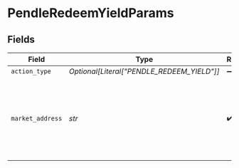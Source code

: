 # PendleRedeemYieldParams


## Fields

| Field                                                                                            | Type                                                                                             | Required                                                                                         | Description                                                                                      | Example                                                                                          |
| ------------------------------------------------------------------------------------------------ | ------------------------------------------------------------------------------------------------ | ------------------------------------------------------------------------------------------------ | ------------------------------------------------------------------------------------------------ | ------------------------------------------------------------------------------------------------ |
| `action_type`                                                                                    | *Optional[Literal["PENDLE_REDEEM_YIELD"]]*                                                       | :heavy_minus_sign:                                                                               | N/A                                                                                              |                                                                                                  |
| `market_address`                                                                                 | *str*                                                                                            | :heavy_check_mark:                                                                               | The address of the market identifying which Yield Token (YT) you would like to claim yield from. | 0x08a152834de126d2ef83d612ff36e4523fd0017f                                                       |